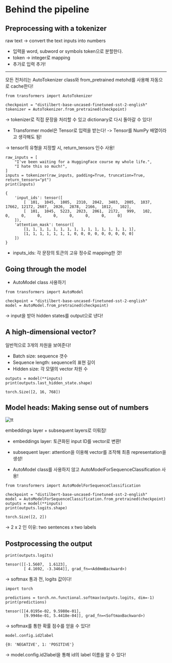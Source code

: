 # Behind the pipeline

## Preprocessing with a tokenizer

raw text -> convert the text inputs into numbers

* 입력을 word, subword or symbols token으로 분할한다.
* token -> integer로 mapping
* 추가로 입력 추가!

---

모든 전처리는 AutoTokenizer class와 from_pretrained metohd를 사용해 자동으로 cache한다!

~~~
from transformers import AutoTokenizer

checkpoint = "distilbert-base-uncased-finetuned-sst-2-english"
tokenizer = AutoTokenizer.from_pretrained(checkpoint)
~~~

-> tokenizer로 직접 문장을 처리할 수 있고 dictionary로 다시 돌아갈 수 있다!

* Transformer model은 Tensor로 입력을 받는다! -> Tensor를 NumPy 배열이라고 생각해도 됨!

-> tensor의 유형을 지정할 시, return_tensors 인수 사용!

~~~
raw_inputs = [
    "I've been waiting for a HuggingFace course my whole life.", 
    "I hate this so much!",
]
inputs = tokenizer(raw_inputs, padding=True, truncation=True, return_tensors="pt")
print(inputs)
~~~

~~~
{
    'input_ids': tensor([
        [  101,  1045,  1005,  2310,  2042,  3403,  2005,  1037, 17662, 12172, 2607,  2026,  2878,  2166,  1012,   102],
        [  101,  1045,  5223,  2023,  2061,  2172,   999,   102,     0,     0,     0,     0,     0,     0,     0,     0]
    ]), 
    'attention_mask': tensor([
        [1, 1, 1, 1, 1, 1, 1, 1, 1, 1, 1, 1, 1, 1, 1, 1],
        [1, 1, 1, 1, 1, 1, 1, 0, 0, 0, 0, 0, 0, 0, 0, 0]
    ])
}
~~~

* inputs_ids: 각 문장의 토큰의 고유 정수로 mapping한 것!

## Going through the model

* AutoModel class 사용하기

~~~
from transformers import AutoModel

checkpoint = "distilbert-base-uncased-finetuned-sst-2-english"
model = AutoModel.from_pretrained(checkpoint)
~~~

-> input을 받아 hidden states를 output으로 낸다!

## A high-dimensional vector?

일반적으로 3개의 차원을 보여준다!

* Batch size: sequence 갯수
* Sequence length: sequence의 표현 길이
* Hidden size: 각 모델의 vector 차원 수

~~~
outputs = model(**inputs)
print(outputs.last_hidden_state.shape)

torch.Size([2, 16, 768])
~~~

## Model heads: Making sense out of numbers

![tt](https://user-images.githubusercontent.com/59636424/134796139-324b06aa-bc88-41e1-b62f-6aa1e74e3ece.PNG)

embeddings layer + subsequent layers로 이뤄짐!

* embeddings layer: 토큰화된 input ID를 vector로 변환!
* subsequent layer: attention을 이용해 vector를 조작해 최종 representation을 생성!

* AutoModel class를 사용하지 않고 AutoModelForSequenceClassification 사용!

~~~
from transformers import AutoModelForSequenceClassification

checkpoint = "distilbert-base-uncased-finetuned-sst-2-english"
model = AutoModelForSequenceClassification.from_pretrained(checkpoint)
outputs = model(**inputs)
print(outputs.logits.shape)

torch.Size([2, 2])
~~~

-> 2 x 2 인 이유: two sentences x two labels

## Postprocessing the output

~~~
print(outputs.logits)

tensor([[-1.5607,  1.6123],
        [ 4.1692, -3.3464]], grad_fn=<AddmmBackward>)
~~~

-> softmax 통과 전, logits 값이다!

~~~
import torch

predictions = torch.nn.functional.softmax(outputs.logits, dim=-1)
print(predictions)

tensor([[4.0195e-02, 9.5980e-01],
        [9.9946e-01, 5.4418e-04]], grad_fn=<SoftmaxBackward>)
~~~

-> softmax를 통한 확률 점수를 얻을 수 있다!

~~~
model.config.id2label

{0: 'NEGATIVE', 1: 'POSITIVE'}
~~~

-> model.config.id2label을 통해 id의 label 이름을 알 수 있다!






